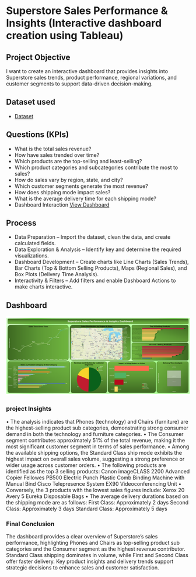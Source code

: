 # Superstore Sales Performance & Insights (Interactive dashboard creation using Tableau) 
## Project Objective 
I want to create an interactive dashboard that provides insights into Superstore sales trends, product performance, regional variations, and customer segments to support data-driven decision-making.

## Dataset used
- <a href="https://github.com/SashiniWarushika/Superstore-Sales-Performance-Dashboard/blob/main/superstore_final_dataset.csv">Dataset</a>

## Questions (KPIs)
- What is the total sales revenue?
- How have sales trended over time?
- Which products are the top-selling and least-selling?
- Which product categories and subcategories contribute the most to sales?
- How do sales vary by region, state, and city?
- Which customer segments generate the most revenue?
- How does shipping mode impact sales?
- What is the average delivery time for each shipping mode?
- Dashboard Interaction <a href="https://github.com/SashiniWarushika/Superstore-Sales-Performance-Dashboard/blob/main/Superstore%20Sales%20Performance%20%26%20Insights%20Dashboard.png">View Dashboard</a>

## Process
- Data Preparation – Import the dataset, clean the data, and create calculated fields.
- Data Exploration & Analysis – Identify key and determine the required visualizations.
- Dashboard Development – Create charts like Line Charts (Sales Trends), Bar Charts (Top & Bottom Selling Products), Maps (Regional Sales), and Box Plots (Delivery Time Analysis).
- Interactivity & Filters – Add filters and enable Dashboard Actions to make charts interactive.

## Dashboard
![Superstore Sales Perfomance & Insights - Dasboard](https://github.com/SashiniWarushika/Superstore-Sales-Performance-Dashboard/blob/main/Superstore%20Sales%20Performance%20&%20Insights%20Dashboard.png?raw=true)

### project Insights
•  The analysis indicates that Phones (technology) and Chairs (furniture) are the highest-selling product sub categories, demonstrating strong consumer demand in both the technology and furniture categories.
•  The Consumer segment contributes approximately 51% of the total revenue, making it the most significant customer segment in terms of sales performance.
•  Among the available shipping options, the Standard Class ship mode exhibits the highest impact on overall sales volume, suggesting a strong preference or wider usage across customer orders.
•  The following products are identified as the top 3 selling products:
Canon imageCLASS 2200 Advanced Copier
Fellowes PB500 Electric Punch Plastic Comb Binding Machine with Manual Bind
Cisco Telepresence System EX90 Videoconferencing Unit
•  Conversely, the 3 products with the lowest sales figures include:
Xerox 20
Avery 5
Eureka Disposable Bags
•  The average delivery durations based on the shipping mode are as follows:
First Class: Approximately 2 days
Second Class: Approximately 3 days
Standard Class: Approximately 5 days

### Final Conclusion
The dashboard provides a clear overview of Superstore’s sales performance, highlighting Phones and Chairs as top-selling product sub categories and the Consumer segment as the highest revenue contributor. Standard Class shipping dominates in volume, while First and Second Class offer faster delivery. Key product insights and delivery trends support strategic decisions to enhance sales and customer satisfaction.


